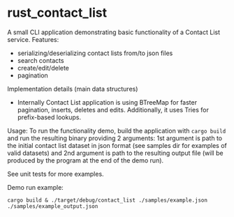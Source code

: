 # rust_contact_list
A small CLI application demonstrating basic functionality of a Contact List service.
Features:
* serializing/deserializing contact lists from/to json files
* search contacts
* create/edit/delete
* pagination

Implementation details (main data structures)
* Internally Contact List application is using BTreeMap for faster pagination, inserts, deletes and edits. Additionally, it uses Tries for prefix-based lookups. 


Usage:
To run the functionality demo, build the application with `cargo build` and run the resulting binary providing 2 arguments: 1st argument is path to the initial contact list dataset in json format (see samples dir for examples of valid datasets) and 2nd argument is path to the resulting output file (will be produced by the program at the end of the demo run).

See unit tests for more examples.

Demo run example:

```
cargo build & ./target/debug/contact_list ./samples/example.json ./samples/example_output.json
```

